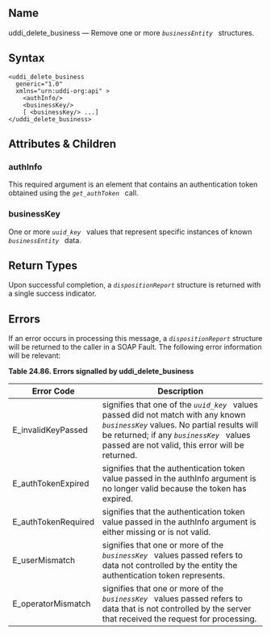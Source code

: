 <div>

<div>

</div>

<div>

## Name

uddi_delete_business — Remove one or more *`businessEntity `*
structures.

</div>

<div>

## Syntax

``` screen
<uddi_delete_business
  generic="1.0"
  xmlns="urn:uddi-org:api" >
    <authInfo/>
    <businessKey/>
    [ <businessKey/> ...]
</uddi_delete_business>
```

</div>

<div>

## Attributes & Children

<div>

### authInfo

This required argument is an element that contains an authentication
token obtained using the *`get_authToken `* call.

</div>

<div>

### businessKey

One or more *`uuid_key `* values that represent specific instances of
known *`businessEntity `* data.

</div>

</div>

<div>

## Return Types

Upon successful completion, a *`dispositionReport`* structure is
returned with a single success indicator.

</div>

<div>

## Errors

If an error occurs in processing this message, a *`dispositionReport`*
structure will be returned to the caller in a SOAP Fault. The following
error information will be relevant:

<div>

**Table 24.86. Errors signalled by uddi_delete_business**

<div>

| Error Code                                          | Description                                                                                                                                                                                                                       |
|-----------------------------------------------------|-----------------------------------------------------------------------------------------------------------------------------------------------------------------------------------------------------------------------------------|
| <span class="errorcode">E_invalidKeyPassed </span>  | signifies that one of the *`uuid_key `* values passed did not match with any known *`businessKey`* values. No partial results will be returned; if any *`businessKey `* values passed are not valid, this error will be returned. |
| <span class="errorcode">E_authTokenExpired </span>  | signifies that the authentication token value passed in the authInfo argument is no longer valid because the token has expired.                                                                                                   |
| <span class="errorcode">E_authTokenRequired </span> | signifies that the authentication token value passed in the authInfo argument is either missing or is not valid.                                                                                                                  |
| <span class="errorcode">E_userMismatch </span>      | signifies that one or more of the *`businessKey `* values passed refers to data not controlled by the entity the authentication token represents.                                                                                 |
| <span class="errorcode">E_operatorMismatch </span>  | signifies that one or more of the *`businessKey `* values passed refers to data that is not controlled by the server that received the request for processing.                                                                    |

</div>

</div>

  

</div>

</div>
